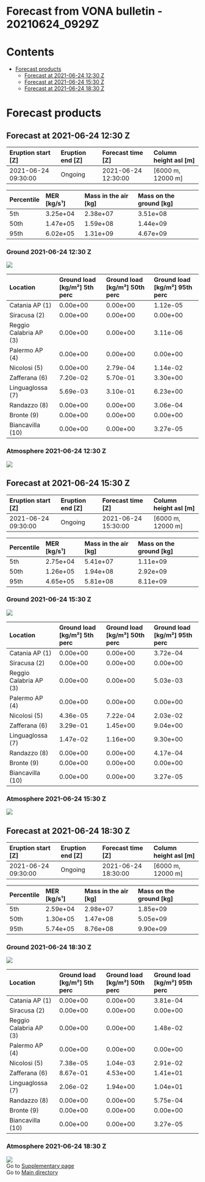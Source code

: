 
Forecast from VONA bulletin - 20210624_0929Z
============================================

Contents
========

* [Forecast products](#forecast-products)
	* [Forecast at 2021-06-24 12:30 Z](#forecast-at-2021-06-24-1230-z)
	* [Forecast at 2021-06-24 15:30 Z](#forecast-at-2021-06-24-1530-z)
	* [Forecast at 2021-06-24 18:30 Z](#forecast-at-2021-06-24-1830-z)

# Forecast products

## Forecast at 2021-06-24 12:30 Z
  

|Eruption start [Z]|Eruption end [Z]|Forecast time [Z]|Column height asl [m]|
| :--- | :--- | :--- | :--- |
|2021-06-24 09:30:00|Ongoing|2021-06-24 12:30:00|[6000 m, 12000 m]|
  
  

|Percentile|MER [kg/s¹]|Mass in the air [kg]|Mass on the ground [kg]|
| :--- | :--- | :--- | :--- |
|5th|3.25e+04|2.38e+07|3.51e+08|
|50th|1.47e+05|1.59e+08|1.44e+09|
|95th|6.02e+05|1.31e+09|4.67e+09|
  

### Ground 2021-06-24 12:30 Z
  
![](./figures/probability_grd_2021_06_24_1230_scenario_1.png)  
  
  
  
  
  
  
  
  
  

|Location|Ground load [kg/m²] 5th perc|Ground load [kg/m²] 50th perc|Ground load [kg/m²] 95th perc|
| :--- | :--- | :--- | :--- |
|Catania AP (1)|0.00e+00|0.00e+00|1.12e-05|
|Siracusa (2)|0.00e+00|0.00e+00|0.00e+00|
|Reggio Calabria AP (3)|0.00e+00|0.00e+00|3.11e-06|
|Palermo AP (4)|0.00e+00|0.00e+00|0.00e+00|
|Nicolosi (5)|0.00e+00|2.79e-04|1.14e-02|
|Zafferana (6)|7.20e-02|5.70e-01|3.30e+00|
|Linguaglossa (7)|5.69e-03|3.10e-01|6.23e+00|
|Randazzo (8)|0.00e+00|0.00e+00|3.06e-04|
|Bronte (9)|0.00e+00|0.00e+00|0.00e+00|
|Biancavilla (10)|0.00e+00|0.00e+00|3.27e-05|
  

### Atmosphere 2021-06-24 12:30 Z
  
![](./figures/probability_air_2021_06_24_1230_scenario_1_conclev_1.png)
## Forecast at 2021-06-24 15:30 Z
  

|Eruption start [Z]|Eruption end [Z]|Forecast time [Z]|Column height asl [m]|
| :--- | :--- | :--- | :--- |
|2021-06-24 09:30:00|Ongoing|2021-06-24 15:30:00|[6000 m, 12000 m]|
  
  

|Percentile|MER [kg/s¹]|Mass in the air [kg]|Mass on the ground [kg]|
| :--- | :--- | :--- | :--- |
|5th|2.75e+04|5.41e+07|1.11e+09|
|50th|1.26e+05|1.94e+08|2.92e+09|
|95th|4.65e+05|5.81e+08|8.11e+09|
  

### Ground 2021-06-24 15:30 Z
  
![](./figures/probability_grd_2021_06_24_1530_scenario_1.png)  
  
  
  
  
  
  
  
  
  

|Location|Ground load [kg/m²] 5th perc|Ground load [kg/m²] 50th perc|Ground load [kg/m²] 95th perc|
| :--- | :--- | :--- | :--- |
|Catania AP (1)|0.00e+00|0.00e+00|3.72e-04|
|Siracusa (2)|0.00e+00|0.00e+00|0.00e+00|
|Reggio Calabria AP (3)|0.00e+00|0.00e+00|5.03e-03|
|Palermo AP (4)|0.00e+00|0.00e+00|0.00e+00|
|Nicolosi (5)|4.36e-05|7.22e-04|2.03e-02|
|Zafferana (6)|3.29e-01|1.45e+00|9.04e+00|
|Linguaglossa (7)|1.47e-02|1.16e+00|9.30e+00|
|Randazzo (8)|0.00e+00|0.00e+00|4.17e-04|
|Bronte (9)|0.00e+00|0.00e+00|0.00e+00|
|Biancavilla (10)|0.00e+00|0.00e+00|3.27e-05|
  

### Atmosphere 2021-06-24 15:30 Z
  
![](./figures/probability_air_2021_06_24_1530_scenario_1_conclev_1.png)
## Forecast at 2021-06-24 18:30 Z
  

|Eruption start [Z]|Eruption end [Z]|Forecast time [Z]|Column height asl [m]|
| :--- | :--- | :--- | :--- |
|2021-06-24 09:30:00|Ongoing|2021-06-24 18:30:00|[6000 m, 12000 m]|
  
  

|Percentile|MER [kg/s¹]|Mass in the air [kg]|Mass on the ground [kg]|
| :--- | :--- | :--- | :--- |
|5th|2.59e+04|2.98e+07|1.85e+09|
|50th|1.30e+05|1.47e+08|5.05e+09|
|95th|5.74e+05|8.76e+08|9.90e+09|
  

### Ground 2021-06-24 18:30 Z
  
![](./figures/probability_grd_2021_06_24_1830_scenario_1.png)  
  
  
  
  
  
  
  
  
  

|Location|Ground load [kg/m²] 5th perc|Ground load [kg/m²] 50th perc|Ground load [kg/m²] 95th perc|
| :--- | :--- | :--- | :--- |
|Catania AP (1)|0.00e+00|0.00e+00|3.81e-04|
|Siracusa (2)|0.00e+00|0.00e+00|0.00e+00|
|Reggio Calabria AP (3)|0.00e+00|0.00e+00|1.48e-02|
|Palermo AP (4)|0.00e+00|0.00e+00|0.00e+00|
|Nicolosi (5)|7.38e-05|1.04e-03|2.91e-02|
|Zafferana (6)|8.67e-01|4.53e+00|1.41e+01|
|Linguaglossa (7)|2.06e-02|1.94e+00|1.04e+01|
|Randazzo (8)|0.00e+00|0.00e+00|5.75e-04|
|Bronte (9)|0.00e+00|0.00e+00|0.00e+00|
|Biancavilla (10)|0.00e+00|0.00e+00|3.27e-05|
  

### Atmosphere 2021-06-24 18:30 Z
  
![](./figures/probability_air_2021_06_24_1830_scenario_1_conclev_1.png)  
Go to [Supplementary page](Supplementary_page.md)  
Go to [Main directory](https://github.com/federicapardini/Real_time_ash_forecast)